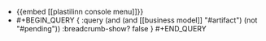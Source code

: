 - {{embed [[plastilinn console menu]]}}
- #+BEGIN_QUERY
  { :query (and (and [[business model]] "#artifact") (not "#pending"))
  :breadcrumb-show? false
  }
  #+END_QUERY